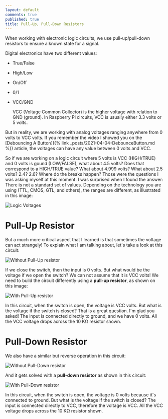 ```yaml
---
layout: default
comments: true
published: true
title: Pull-Up, Pull-Down Resistors
---
```


When working with electronic logic circuits, we use pull-up/pull-down resistors to ensure a known state for a signal.

Digital electronics have two different values:

- True/False
- High/Low
- On/Off
- 0/1
- VCC/GND

  VCC (Voltage Common Collector) is the higher voltage with relation to GND (ground). In Raspberry Pi circuits, VCC is usually either 3.3 volts or 5 volts.

But in reality, we are working with analog voltages ranging anywhere from 0 volts to VCC volts. If you remember the video I showed you on the [Debouncing A Button]({% link _posts/2021-04-04-DebounceButton.md %}) article, the voltages can have any value between 0 volts and VCC.

So if we are working on a logic circuit where 5 volts is VCC (HIGH/TRUE) and 0 volts is gound (LOW/FALSE), what about 4.5 volts? Does that correspond to a HIGH/TRUE value? What about 4.999 volts? What about 2.5 volts? 2.4? 2.6? Where do the breaks happen? Those were the questions I was asking myself at this moment. I was surprised when I found the answer: There is not a standard set of values. Depending on the technology you are using (TTL, CMOS, GTL, and others), the ranges are different, as illustrated in this image:

![Logic Voltages](/assets/blog/2021-05-02/LogicVoltages.png)

# Pull-Up Resistor

But a much more critical aspect that I learned is that sometimes the voltage can act strangely! To explain what I am talking about, let's take a look at this circuit:

![Without Pull-Up resistor](/assets/blog/2021-05-02/PullUpWithout.png)

If we close the switch, then the input is 0 volts. But what would be the voltage if we open the switch? We can not assume that it is VCC volts! We need to build the circuit differently using a **pull-up resistor**, as shown on this image:

![With Pull-Up resistor](/assets/blog/2021-05-02/PullUpWith.png)

In this circuit, when the switch is open, the voltage is VCC volts. But what is the voltage if the switch is closed? That is a great question. I'm glad you asked! The input is connected directly to ground, and we have 0 volts. All the VCC voltage drops across the 10 KΩ resistor shown.

# Pull-Down Resistor

We also have a similar but reverse operation in this circuit:

![Without Pull-Down resistor](/assets/blog/2021-05-02/PullDownWithout.png)

And it gets solved with a **pull-down resistor** as shown in this circuit:

![With Pull-Down resistor](/assets/blog/2021-05-02/PullDownWith.png)

In this circuit, when the switch is open, the voltage is 0 volts because it's connected to ground. But what is the voltage if the switch is closed? The input is connected directly to VCC, therefore the voltage is VCC. All the VCC voltage drops across the 10 KΩ resistor shown.
